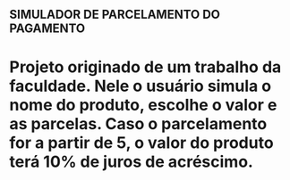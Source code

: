 ## SIMULADOR DE PARCELAMENTO DO PAGAMENTO

# Projeto originado de um trabalho da faculdade. Nele o usuário simula o nome do produto, escolhe o valor e as parcelas. Caso o parcelamento for a partir de 5, o valor do produto terá 10% de juros de acréscimo. 
